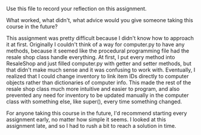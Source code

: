Use this file to record your reflection on this assignment. 

What worked, what didn't, what advice would you give someone taking this course in the future?

This assignment was pretty difficult because I didn't know how to approach it at first. Originally I couldn't think of a way 
for computer.py to have any methods, because it seemed like the procedural programming file had the resale shop class handle everything. At first, I put every method into ResaleShop and just filled computer.py with getter and setter methods, but that didn't make much sense and it was confusing to work with. Eventually, I realized that I could change inventory to link item IDs directly to computer objects rather than dictionaries of computer info. This made the rest of the resale shop class much more intuitive and easier to program, and also prevented any need for inventory to be updated manually in the computer class with something else, like super(), every time something changed. 

For anyone taking this course in the future, I'd recommend starting every assignment early, no matter how simple it seems. I looked at this assignment late, and so I had to rush a bit to reach a solution in time.


